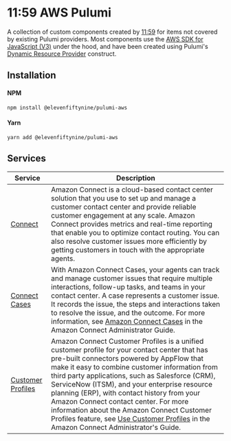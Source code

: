 # 11:59 AWS Pulumi

A collection of custom components created by [11:59](https://1159.ai) for items not covered by existing Pulumi providers. Most components use the [AWS SDK for JavaScript (V3)](https://docs.aws.amazon.com/AWSJavaScriptSDK/v3/latest/) under the hood, and have been created using Pulumi's [Dynamic Resource Provider](https://www.pulumi.com/docs/iac/concepts/resources/dynamic-providers/) construct.

## Installation

#### NPM
`npm install @elevenfiftynine/pulumi-aws`

#### Yarn
`yarn add @elevenfiftynine/pulumi-aws`

## Services

| Service | Description
| --- | --- |
| [Connect](/src/connect/) | Amazon Connect is a cloud-based contact center solution that you use to set up and manage a customer contact center and provide reliable customer engagement at any scale. Amazon Connect provides metrics and real-time reporting that enable you to optimize contact routing. You can also resolve customer issues more efficiently by getting customers in touch with the appropriate agents. |
| [Connect Cases](/src/connectcases/) | With Amazon Connect Cases, your agents can track and manage customer issues that require multiple interactions, follow-up tasks, and teams in your contact center. A case represents a customer issue. It records the issue, the steps and interactions taken to resolve the issue, and the outcome. For more information, see [Amazon Connect Cases](https://docs.aws.amazon.com/connect/latest/adminguide/cases.html) in the Amazon Connect Administrator Guide. |
| [Customer Profiles](/src/customer-profiles/) | Amazon Connect Customer Profiles is a unified customer profile for your contact center that has pre-built connectors powered by AppFlow that make it easy to combine customer information from third party applications, such as Salesforce (CRM), ServiceNow (ITSM), and your enterprise resource planning (ERP), with contact history from your Amazon Connect contact center. For more information about the Amazon Connect Customer Profiles feature, see [Use Customer Profiles](https://docs.aws.amazon.com/connect/latest/adminguide/customer-profiles.html) in the Amazon Connect Administrator's Guide. |
